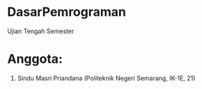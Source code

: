 # DasarPemrograman
Ujian Tengah Semester

# Anggota:
1. Sindu Masri Priandana (Politeknik Negeri Semarang, IK-1E, 21)
